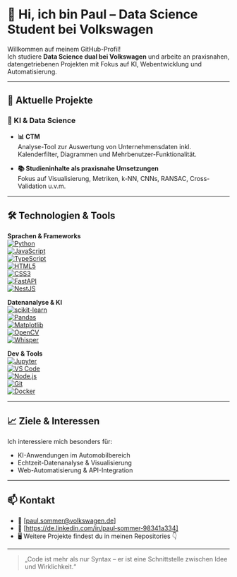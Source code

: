 # 👋 Hi, ich bin Paul – Data Science Student bei Volkswagen

Willkommen auf meinem GitHub-Profil!  
Ich studiere **Data Science dual bei Volkswagen** und arbeite an praxisnahen, datengetriebenen Projekten mit Fokus auf KI, Webentwicklung und Automatisierung.

---

## 🚀 Aktuelle Projekte

### 🧠 KI & Data Science
- **📊 CTM**  
  Analyse-Tool zur Auswertung von Unternehmensdaten inkl. Kalenderfilter, Diagrammen und Mehrbenutzer-Funktionalität. 
  
- **📚 Studieninhalte als praxisnahe Umsetzungen**  
  Fokus auf Visualisierung, Metriken, k-NN, CNNs, RANSAC, Cross-Validation u.v.m.

---

## 🛠️ Technologien & Tools

**Sprachen & Frameworks**  
[![Python](https://img.shields.io/badge/-Python-3776AB?style=flat&logo=python&logoColor=white)](https://www.python.org/)  
[![JavaScript](https://img.shields.io/badge/-JavaScript-F7DF1E?style=flat&logo=javascript&logoColor=black)](https://developer.mozilla.org/de/docs/Web/JavaScript)  
[![TypeScript](https://img.shields.io/badge/-TypeScript-3178C6?style=flat&logo=typescript&logoColor=white)](https://www.typescriptlang.org/)  
[![HTML5](https://img.shields.io/badge/-HTML5-E34F26?style=flat&logo=html5&logoColor=white)](https://developer.mozilla.org/de/docs/Web/HTML)  
[![CSS3](https://img.shields.io/badge/-CSS3-1572B6?style=flat&logo=css3&logoColor=white)](https://developer.mozilla.org/de/docs/Web/CSS)  
[![FastAPI](https://img.shields.io/badge/-FastAPI-009688?style=flat&logo=fastapi&logoColor=white)](https://fastapi.tiangolo.com/)  
[![NestJS](https://img.shields.io/badge/-NestJS-E0234E?style=flat&logo=nestjs&logoColor=white)](https://nestjs.com/)  

**Datenanalyse & KI**  
[![scikit-learn](https://img.shields.io/badge/-scikit--learn-F7931E?style=flat&logo=scikit-learn&logoColor=white)](https://scikit-learn.org/)  
[![Pandas](https://img.shields.io/badge/-Pandas-150458?style=flat&logo=pandas&logoColor=white)](https://pandas.pydata.org/)  
[![Matplotlib](https://img.shields.io/badge/-Matplotlib-11557C?style=flat)](https://matplotlib.org/)  
[![OpenCV](https://img.shields.io/badge/-OpenCV-5C3EE8?style=flat&logo=opencv&logoColor=white)](https://opencv.org/)  
[![Whisper](https://img.shields.io/badge/-Whisper-262626?style=flat&logo=openai&logoColor=white)](https://github.com/openai/whisper)

**Dev & Tools**  
[![Jupyter](https://img.shields.io/badge/-Jupyter-F37626?style=flat&logo=jupyter&logoColor=white)](https://jupyter.org/)  
[![VS Code](https://img.shields.io/badge/-VS%20Code-007ACC?style=flat&logo=visualstudiocode&logoColor=white)](https://code.visualstudio.com/)  
[![Node.js](https://img.shields.io/badge/-Node.js-339933?style=flat&logo=node.js&logoColor=white)](https://nodejs.org/)  
[![Git](https://img.shields.io/badge/-Git-F05032?style=flat&logo=git&logoColor=white)](https://git-scm.com/)  
[![Docker](https://img.shields.io/badge/-Docker-2496ED?style=flat&logo=docker&logoColor=white)](https://www.docker.com/)

---

## 📈 Ziele & Interessen

Ich interessiere mich besonders für:
- KI-Anwendungen im Automobilbereich
- Echtzeit-Datenanalyse & Visualisierung
- Web-Automatisierung & API-Integration

---

## 📫 Kontakt

- 📧 [paul.sommer@volkswagen.de]
- 🔗 [https://de.linkedin.com/in/paul‑sommer‑98341a334]
- 🖥️ Weitere Projekte findest du in meinen Repositories 👇

---

> „Code ist mehr als nur Syntax – er ist eine Schnittstelle zwischen Idee und Wirklichkeit.“
